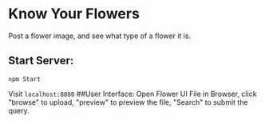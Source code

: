 # Know Your Flowers
Post a flower image, and see what type of a flower it is.

## Start Server:
  `npm Start`

Visit `localhost:8080`
##User Interface:
Open Flower UI File in Browser, click "browse" to upload, "preview" to preview the file, "Search" to submit the query.
